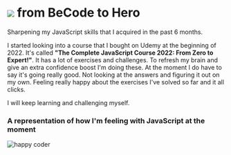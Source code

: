 # ![](https://www.svgrepo.com/show/303206/javascript-logo.svg) from BeCode to Hero
Sharpening my JavaScript skills that I acquired in the past 6 months.

I started looking into a course that I bought on Udemy at the beginning of 2022. It's called **"The Complete JavaScript Course 2022: From Zero to Expert!"**.
It has a lot of exercises and challenges. To refresh my brain and give an extra confidence boost I'm doing these. At the moment I do have to say it's going really good.
Not looking at the answers and figuring it out on my own. Feeling really happy about the exercises I've solved so far and it all clicks.

I will keep learning and challenging myself.

### A representation of how I'm feeling with JavaScript at the moment

![happy coder](https://media3.giphy.com/media/KfwyWfTwMu1FG0XhO8/giphy.gif?cid=ecf05e47szqhct2xpbg0dlyaieyx947z2n6x4g7z31suv9oy&rid=giphy.gif&ct=g)